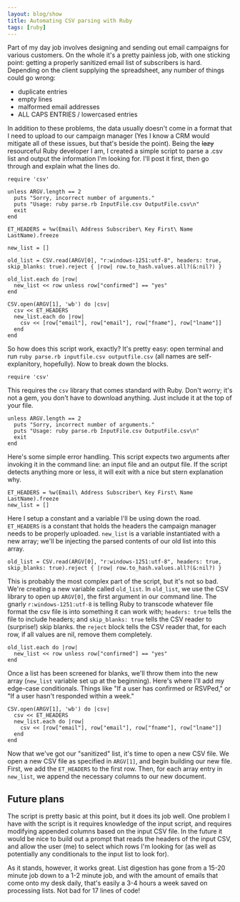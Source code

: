 ```yaml
---
layout: blog/show
title: Automating CSV parsing with Ruby
tags: [ruby]
---
```

Part of my day job involves designing and sending out email campaigns for various customers. On the whole it's a pretty painless job, with one sticking point: getting a properly sanitized email list of subscribers is hard. Depending on the client supplying the spreadsheet, any number of things could go wrong:

* duplicate entries
* empty lines
* malformed email addresses
* ALL CAPS ENTRIES / lowercased entries

In addition to these problems, the data usually doesn't come in a format that I need to upload to our campaign manager (Yes I know a CRM would mitigate all of these issues, but that's beside the point). Being the <del>lazy</del> resourceful Ruby developer I am, I created a simple script to parse a .csv list and output the information I'm looking for. I'll post it first, then go through and explain what the lines do.

~~~
require 'csv'

unless ARGV.length == 2
  puts "Sorry, incorrect number of arguments."
  puts "Usage: ruby parse.rb InputFile.csv OutputFile.csv\n"
  exit
end

ET_HEADERS = %w(Email\ Address Subscriber\ Key First\ Name LastName).freeze

new_list = []

old_list = CSV.read(ARGV[0], "r:windows-1251:utf-8", headers: true, skip_blanks: true).reject { |row| row.to_hash.values.all?(&:nil?) }

old_list.each do |row|
  new_list << row unless row["confirmed"] == "yes"
end

CSV.open(ARGV[1], 'wb') do |csv|
  csv << ET_HEADERS
  new_list.each do |row|
    csv << [row["email"], row["email"], row["fname"], row["lname"]]
  end
end
~~~

So how does this script work, exactly? It's pretty easy: open terminal and run `ruby parse.rb inputfile.csv outputfile.csv` (all names are self-explanitory, hopefully). Now to break down the blocks.

~~~
require 'csv'
~~~

This requires the `csv` library that comes standard with Ruby. Don't worry; it's not a gem, you don't have to download anything. Just include it at the top of your file.

~~~
unless ARGV.length == 2
  puts "Sorry, incorrect number of arguments."
  puts "Usage: ruby parse.rb InputFile.csv OutputFile.csv\n"
  exit
end
~~~

Here's some simple error handling. This script expects two arguments after invoking it in the command line: an input file and an output file. If the script detects anything more or less, it will exit with a nice but stern explanation why.

~~~
ET_HEADERS = %w(Email\ Address Subscriber\ Key First\ Name LastName).freeze
new_list = []
~~~

Here I setup a constant and a variable I'll be using down the road. `ET_HEADERS` is a constant that holds the headers the campaign manager needs to be properly uploaded. `new_list` is a variable instantiated with a new array; we'll be injecting the parsed contents of our old list into this array.

~~~
old_list = CSV.read(ARGV[0], "r:windows-1251:utf-8", headers: true, skip_blanks: true).reject { |row| row.to_hash.values.all?(&:nil?) }
~~~

This is probably the most complex part of the script, but it's not so bad. We're creating a new variable called `old_list`. In `old_list`, we use the CSV library to open up `ARGV[0]`, the first argument in our command line. The gnarly `r:windows-1251:utf-8` is telling Ruby to transcode whatever file format the csv file is into something it can work with; `headers: true` tells the file to include headers; and `skip_blanks: true` tells the CSV reader to (surprise!) skip blanks. the `reject` block tells the CSV reader that, for each row, if all values are nil, remove them completely.

~~~
old_list.each do |row|
  new_list << row unless row["confirmed"] == "yes"
end
~~~

Once a list has been screened for blanks, we'll throw them into the new array (`new_list` variable set up at the beginning). Here's where I'll add my edge-case conditionals. Things like "If a user has confirmed or RSVPed," or "If a user hasn't responded within a week."

~~~
CSV.open(ARGV[1], 'wb') do |csv|
  csv << ET_HEADERS
  new_list.each do |row|
    csv << [row["email"], row["email"], row["fname"], row["lname"]]
  end
end
~~~

Now that we've got our "sanitized" list, it's time to open a new CSV file. We open a new CSV file as specified in `ARGV[1]`, and begin building our new file. First, we add the `ET_HEADERS` to the first row. Then, for each array entry in `new_list`, we append the necessary columns to our new document.

## Future plans

The script is pretty basic at this point, but it does its job well. One problem I have with the script is it requires knowledge of the input script, and requires modifying appended columns based on the input CSV file. In the future it would be nice to build out a prompt that reads the headers of the input CSV, and allow the user (me) to select which rows I'm looking for (as well as potentially any conditionals to the input list to look for).

As it stands, however, it works great. List digestion has gone from a 15-20 minute job down to a 1-2 minute job, and with the amount of emails that come onto my desk daily, that's easily a 3-4 hours a week saved on processing lists. Not bad for 17 lines of code!
